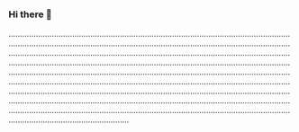 ### Hi there 👋

.................................................................................................................................................................................................................................................................................................................................................................................................................................................................................................................................................................................................................................................................................................................................................................................................................................................................................................................................................................................................................................................................................................................................................................................................................